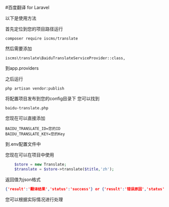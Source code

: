 #百度翻译 for Laravel

以下是使用方法

首先定位到您的项目路径运行
```
composer require iscms/translate
```
然后需要添加
```
iscms\translate\BaiduTranslateServiceProvider::class,
```
到app.providers

之后运行
```
php artisan vendor:publish
```
将配置项目发布到您的config目录下
您可以找到
```
baidu-translate.php
```

您现在可以直接添加
```
BAIDU_TRANSLATE_ID=您的ID
BAIDU_TRANSLATE_KEY=您的Key
```
到.env配置文件中

您现在可以在项目中使用
```php
    $store = new Translate;
    $translate = $store->translate($title,'zh');
```
返回值为json格式
```json
{'result':'翻译结果','status':'success'} or {'result':'错误原因','status':'error'}
```
您可以根据实际情况进行处理
